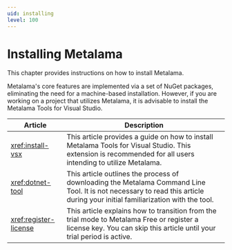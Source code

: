 ```yaml
---
uid: installing
level: 100
---
```


# Installing Metalama

This chapter provides instructions on how to install Metalama.

Metalama's core features are implemented via a set of NuGet packages, eliminating the need for a machine-based installation. However, if you are working on a project that utilizes Metalama, it is advisable to install the Metalama Tools for Visual Studio.


| Article  | Description  |
|---------|---------|
| <xref:install-vsx>    | This article provides a guide on how to install Metalama Tools for Visual Studio. This extension is recommended for all users intending to utilize Metalama.        |
| <xref:dotnet-tool>    | This article outlines the process of downloading the Metalama Command Line Tool. It is not necessary to read this article during your initial familiarization with the tool.        |
| <xref:register-license>     |  This article explains how to transition from the trial mode to Metalama Free or register a license key. You can skip this article until your trial period is active.        |


